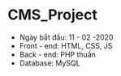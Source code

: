 # CMS_Project
* Ngày bắt đầu: 11 - 02 -2020
* Front - end: HTML, CSS, JS
* Back - end: PHP thuần
* Database: MySQL
